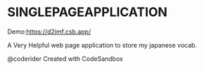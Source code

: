 # SINGLEPAGEAPPLICATION

Demo:https://d2jmf.csb.app/

A Very Helpful web page application to store my japanese vocab.

@coderider
Created with CodeSandbox
